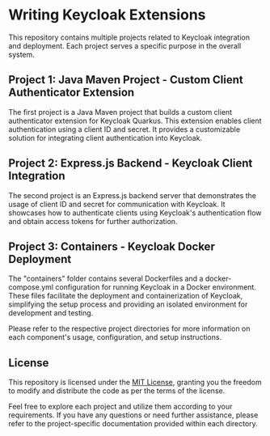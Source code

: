 # Writing Keycloak Extensions

This repository contains multiple projects related to Keycloak integration and deployment. Each project serves a specific purpose in the overall system.

## Project 1: Java Maven Project - Custom Client Authenticator Extension

The first project is a Java Maven project that builds a custom client authenticator extension for Keycloak Quarkus. This extension enables client authentication using a client ID and secret. It provides a customizable solution for integrating client authentication into Keycloak.

## Project 2: Express.js Backend - Keycloak Client Integration

The second project is an Express.js backend server that demonstrates the usage of client ID and secret for communication with Keycloak. It showcases how to authenticate clients using Keycloak's authentication flow and obtain access tokens for further authorization.

## Project 3: Containers - Keycloak Docker Deployment

The "containers" folder contains several Dockerfiles and a docker-compose.yml configuration for running Keycloak in a Docker environment. These files facilitate the deployment and containerization of Keycloak, simplifying the setup process and providing an isolated environment for development and testing.

Please refer to the respective project directories for more information on each component's usage, configuration, and setup instructions.

## License

This repository is licensed under the [MIT License](LICENSE), granting you the freedom to modify and distribute the code as per the terms of the license.

Feel free to explore each project and utilize them according to your requirements. If you have any questions or need further assistance, please refer to the project-specific documentation provided within each directory.
